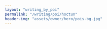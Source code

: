 ```yaml
---
layout: "writing_by_poi"
permalink: "/writing/poi/hoctun"
header-img: "assets/owner/hero/pois-bg.jpg"
---
```

